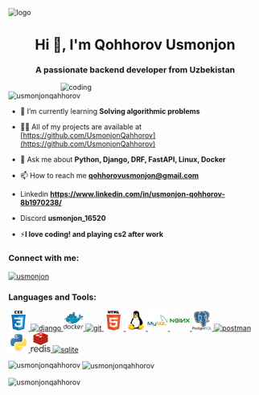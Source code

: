 ![logo](https://media.licdn.com/dms/image/C5616AQEsM-HbnQvTvw/profile-displaybackgroundimage-shrink_200_800/0/1517627295736?e=2147483647&v=beta&t=V64Gs6PpI_QdbJevAvHBq0HFbvCOiVSN8RyTcDmTqeM)

<h1 align="center">Hi 👋, I'm Qohhorov Usmonjon</h1>
<h3 align="center">A passionate backend developer from Uzbekistan</h3>

<img align="right" alt="coding" width="400" src="https://i.pinimg.com/originals/16/fe/7e/16fe7e7fb6eebb3087b6dc418748ee56.gif">

<p align="left"> <img src="https://komarev.com/ghpvc/?username=usmonjonqahhorov&label=Profile%20views&color=0e75b6&style=flat" alt="usmonjonqahhorov" /> </p>

- 🌱 I’m currently learning **Solving algorithmic problems**

- 👨‍💻 All of my projects are available at [https://github.com/UsmonjonQahhorov](https://github.com/UsmonjonQahhorov)

- 💬 Ask me about **Python, Django, DRF, FastAPI, Linux, Docker**

- 📫 How to reach me **qohhorovusmonjon@gmail.com**
- Linkedin **https://www.linkedin.com/in/usmonjon-qohhorov-8b1970238/**
- Discord **usmonjon_16520**

- ⚡**I love coding! and playing cs2 after work**

<h3 align="left">Connect with me:</h3>
<p align="left">
<a href="https://www.leetcode.com/usmonjon" target="blank"><img align="center" src="https://raw.githubusercontent.com/rahuldkjain/github-profile-readme-generator/master/src/images/icons/Social/leet-code.svg" alt="usmonjon" height="30" width="40" /></a>
</p>

<h3 align="left">Languages and Tools:</h3>
<p align="left"> <a href="https://www.w3schools.com/css/" target="_blank" rel="noreferrer"> <img src="https://raw.githubusercontent.com/devicons/devicon/master/icons/css3/css3-original-wordmark.svg" alt="css3" width="40" height="40"/> </a> <a href="https://www.djangoproject.com/" target="_blank" rel="noreferrer"> <img src="https://cdn.worldvectorlogo.com/logos/django.svg" alt="django" width="40" height="40"/> </a> <a href="https://www.docker.com/" target="_blank" rel="noreferrer"> <img src="https://raw.githubusercontent.com/devicons/devicon/master/icons/docker/docker-original-wordmark.svg" alt="docker" width="40" height="40"/> </a> <a href="https://git-scm.com/" target="_blank" rel="noreferrer"> <img src="https://www.vectorlogo.zone/logos/git-scm/git-scm-icon.svg" alt="git" width="40" height="40"/> </a> <a href="https://www.w3.org/html/" target="_blank" rel="noreferrer"> <img src="https://raw.githubusercontent.com/devicons/devicon/master/icons/html5/html5-original-wordmark.svg" alt="html5" width="40" height="40"/> </a> <a href="https://www.linux.org/" target="_blank" rel="noreferrer"> <img src="https://raw.githubusercontent.com/devicons/devicon/master/icons/linux/linux-original.svg" alt="linux" width="40" height="40"/> </a> <a href="https://www.mysql.com/" target="_blank" rel="noreferrer"> <img src="https://raw.githubusercontent.com/devicons/devicon/master/icons/mysql/mysql-original-wordmark.svg" alt="mysql" width="40" height="40"/> </a> <a href="https://www.nginx.com" target="_blank" rel="noreferrer"> <img src="https://raw.githubusercontent.com/devicons/devicon/master/icons/nginx/nginx-original.svg" alt="nginx" width="40" height="40"/> </a> <a href="https://www.postgresql.org" target="_blank" rel="noreferrer"> <img src="https://raw.githubusercontent.com/devicons/devicon/master/icons/postgresql/postgresql-original-wordmark.svg" alt="postgresql" width="40" height="40"/> </a> <a href="https://postman.com" target="_blank" rel="noreferrer"> <img src="https://www.vectorlogo.zone/logos/getpostman/getpostman-icon.svg" alt="postman" width="40" height="40"/> </a> <a href="https://www.python.org" target="_blank" rel="noreferrer"> <img src="https://raw.githubusercontent.com/devicons/devicon/master/icons/python/python-original.svg" alt="python" width="40" height="40"/> </a> <a href="https://redis.io" target="_blank" rel="noreferrer"> <img src="https://raw.githubusercontent.com/devicons/devicon/master/icons/redis/redis-original-wordmark.svg" alt="redis" width="40" height="40"/> </a> <a href="https://www.sqlite.org/" target="_blank" rel="noreferrer"> <img src="https://www.vectorlogo.zone/logos/sqlite/sqlite-icon.svg" alt="sqlite" width="40" height="40"/> </a> </p>

<p><img align="left" src="https://github-readme-stats.vercel.app/api/top-langs?username=usmonjonqahhorov&show_icons=true&locale=en&layout=compact" alt="usmonjonqahhorov" /></p>

<p>&nbsp;<img align="center" src="https://github-readme-stats.vercel.app/api?username=usmonjonqahhorov&show_icons=true&locale=en" alt="usmonjonqahhorov" /></p>

<p><img align="center" src="https://github-readme-streak-stats.herokuapp.com/?user=usmonjonqahhorov&" alt="usmonjonqahhorov" /></p>

